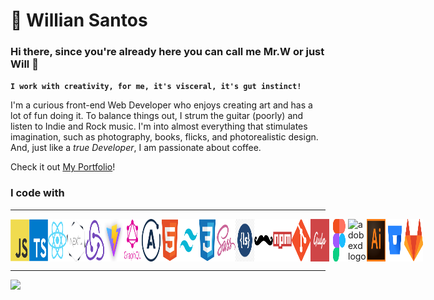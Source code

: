 # 👾 Willian Santos

### Hi there, since you're already here you can call me Mr.W or just Will 👋

**`I work with creativity, for me, it's visceral, it's gut instinct!`**

I'm a curious front-end Web Developer who enjoys creating art and has a lot of fun doing it. To balance things out, I strum the guitar (poorly) and listen to Indie and Rock music. I'm into almost everything that stimulates imagination, such as photography, books, flicks, and photorealistic design. And, just like a _true Developer_, I am passionate about coffee.

Check it out [My Portfolio](https://mrw-profile.vercel.app)!

### I code with

<hr/>
<p style="display: flex">
<img alt="js logo" title="js logo"  src="https://raw.githubusercontent.com/mrwsantos/mrwsantos/main/images/icon-js.svg" style="width: 30px"/>
<img alt="typescript logo" title="typescript logo" src="https://raw.githubusercontent.com/mrwsantos/mrwsantos/main/images/icon-ts.svg" style="width: 30px"/>
<img alt="react logo" title="react logo"  src="https://raw.githubusercontent.com/mrwsantos/mrwsantos/main/images/icon-react.svg" style="width: 30px"/>
 
<img alt="nextjs logo" title="nextjs logo"  src="https://raw.githubusercontent.com/mrwsantos/mrwsantos/main/images/icon-next.png" style="width: 30px"/>
<img alt="redux logo" title="redux logo"  src="https://raw.githubusercontent.com/mrwsantos/mrwsantos/main/images/icon-redux.svg" style="width: 30px"/>
  <img alt="vite logo" title="vite logo"  src="https://raw.githubusercontent.com/mrwsantos/mrwsantos/main/images/icon-vite.png" style="width: 30px"/> 
     <img alt="graphql logo" title="graphql logo"  src="https://raw.githubusercontent.com/mrwsantos/mrwsantos/main/images/icon-graphql.png" style="width: 30px"/>
  <img alt="apollo logo" title="apollo logo"  src="https://raw.githubusercontent.com/mrwsantos/mrwsantos/main/images/icon-apollo.png" style="width: 30px"/>
  <img alt="html logo" title="html logo"  src="https://raw.githubusercontent.com/mrwsantos/mrwsantos/main/images/icon-html.svg" style="width: 30px"/>
 <img alt="tailwind logo" title="tailwind logo" src="https://raw.githubusercontent.com/mrwsantos/mrwsantos/main/images/icon-tailwind.png" style="width: 30px" />
<img alt="css3 logo" title="css logo"  src="https://raw.githubusercontent.com/mrwsantos/mrwsantos/main/images/icon-css.svg" style="width: 30px"/>
  <img alt="sass logo" title="sass logo"  src="https://raw.githubusercontent.com/mrwsantos/mrwsantos/main/images/icon-sass.svg" style="width: 30px"/>
  <img alt="less logo" title="less logo" src="https://raw.githubusercontent.com/mrwsantos/mrwsantos/main/images/icon-less.png" style="width: 30px"/>
  <img alt="handlebars logo" title="handlebars logo"  src="https://raw.githubusercontent.com/mrwsantos/mrwsantos/main/images/icon-handlebars.svg" style="width: 30px"/>
  <img alt="npm logo" title="npm logo"  src="https://raw.githubusercontent.com/mrwsantos/mrwsantos/main/images/icon-npm.svg" style="width: 30px"/>
  <img alt="git logo" title="git logo"  src="https://raw.githubusercontent.com/mrwsantos/mrwsantos/main/images/icon-git.svg" style="width: 30px"/>
   <img alt="gulp logo" title="gulp logo"  src="https://raw.githubusercontent.com/mrwsantos/mrwsantos/main/images/icon-gulp.png" style="width: 30px"/>  
    <img alt="figma logo" title="figma logo"  src="https://raw.githubusercontent.com/mrwsantos/mrwsantos/main/images/icon-figma.svg" style="width: 30px"/>
    <img alt="adobexd logo" title="adobexd logo"  src="https://img.freepik.com/icones-gratis/experiencia_318-452404.jpg" style="width: 30px"/>
    <img alt="illustrator Ai logo" title="illustrator Ai logo"  src="https://github.com/mrwsantos/mrwsantos/blob/main/images/icon-ai.png" style="width: 30px"/>  
    <img alt="bitbucket logo" title="bitbucket logo"  src="https://github.com/mrwsantos/mrwsantos/blob/main/images/icon-bibucket.svg" style="width: 30px"/>
    <img alt="gitlab logo" title="gitlab logo"  src="https://github.com/mrwsantos/mrwsantos/blob/main/images/icon-gitlab.png" style="width: 30px"/>
  </p>
  <hr/>
<img src="https://github-readme-stats.vercel.app/api?username=mrwsantos&show_icons=true&theme=nord"/>
<!--
**mrwsantos/mrwsantos** is a ✨ _special_ ✨ repository because its `README.md` (this file) appears on your GitHub profile.

Here are some ideas to get you started:

- 🔭 I’m currently working on ...
- 🌱 I’m currently learning ...
- 👯 I’m looking to collaborate on ...
- 🤔 I’m looking for help with ...
- 💬 Ask me about ...
- 📫 How to reach me: ...
- 😄 Pronouns: ...
- ⚡ Fun fact: ...
  -->
